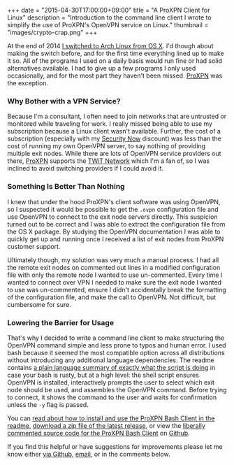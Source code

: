 +++
date = "2015-04-30T17:00:00+09:00"
title = "A ProXPN Client for Linux"
description = "Introduction to the command line client I wrote to simplify the use of ProXPN's OpenVPN service on Linux."
thumbnail = "images/crypto-crap.png"
+++

At the end of 2014 [I switched to Arch Linux from OS X](https://mattsurabian.github.io/arch-linux-on-a-macbook-81/). I'd though about making the switch before, and for the first time everything lined up to make it so. All of the programs I used on a daily basis would run fine or had solid alternatives available. I had to give up a few programs I only used occasionally, and for the most part they haven't been missed. [ProXPN](https://proxpn.com/) was the exception. 

### Why Bother with a VPN Service?
Because I'm a consultant, I often need to join networks that are untrusted or monitored while traveling for work. I really missed being able to use my subscription because a Linux client wasn't available. Further, the cost of a subscription (especially with my [Security Now](http://twit.tv/show/security-now) discount) was less than the cost of running my own OpenVPN server, to say nothing of providing multiple exit nodes. While there are lots of OpenVPN service providers out there, [ProXPN](https://proxpn.com) supports the [TWiT Network](http://twit.tv) which I'm a fan of, so I was inclined to avoid switching providers if I could avoid it.

### Something Is Better Than Nothing
I knew that under the hood ProXPN's client software was using OpenVPN, so I suspected it would be possible to get the `.ovpn` configuration file and use OpenVPN to connect to the exit node servers directly. This suspicion turned out to be correct and I was able to extract the configuration file from the OS X package. By studying the OpenVPN documentation I was able to quickly get up and running once I received a list of exit nodes from ProXPN customer support. 

Ultimately though, my solution was very much a manual process. I had all the remote exit nodes on commented out lines in a modified configuration file with only the remote node I wanted to use un-commented.  Every time I wanted to connect over VPN I needed to make sure the exit node I wanted to use was un-commented, ensure I didn't accidentally break the formatting of the configuration file, and make the call to OpenVPN. Not difficult, but cumbersome for sure.

### Lowering the Barrier for Usage
That's why I decided to write a command line client to make structuring the OpenVPN command simple and less prone to typos and human error. I used bash because it seemed the most compatible option across all distributions without introducing any additional language dependencies. The readme contains [a plain language summary of exactly what the script is doing](https://github.com/MattSurabian/proxpn-bash-client/blob/master/README.md#how-does-this-script-work) in case your bash is rusty, but at a high level: the shell script ensures OpenVPN is installed, interactively prompts the user to select which exit node should be used, and assembles the OpenVPN command. Before trying to connect, it shows the command to the user and waits for confirmation unless the `-y` flag is passed.

<script src="https://gist.github.com/MattSurabian/8df6949b7a0bb8d3677b.js"></script>

You can [read about how to install and use the ProXPN Bash Client in the readme](https://github.com/MattSurabian/proxpn-bash-client/blob/master/README.md), [download a zip file of the latest release](https://github.com/MattSurabian/proxpn-bash-client/releases), or view the [liberally commented source code for the ProXPN Bash Client](https://github.com/MattSurabian/proxpn-bash-client/blob/master/proxpn) on [Github](https://github.com/MattSurabian/proxpn-bash-client).

If you find this helpful or have suggestions for improvements please let me know either [via Github](https://github.com/MattSurabian/proxpn-bash-client/issues), [email](mailto:matt@mattsurabian.com), or in the comments below.